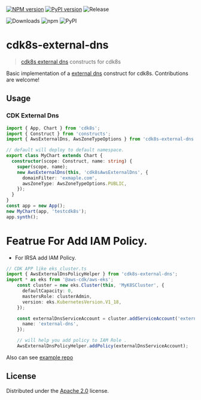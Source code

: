 [![NPM version](https://badge.fury.io/js/cdk8s-external-dns.svg)](https://badge.fury.io/js/cdk8s-external-dns)
[![PyPI version](https://badge.fury.io/py/cdk8s-external-dns.svg)](https://badge.fury.io/py/cdk8s-external-dns)
![Release](https://github.com/guan840912/cdk8s-external-dns/workflows/Release/badge.svg)

![Downloads](https://img.shields.io/badge/-DOWNLOADS:-brightgreen?color=gray)
![npm](https://img.shields.io/npm/dt/cdk8s-external-dns?label=npm&color=orange)
![PyPI](https://img.shields.io/pypi/dm/cdk8s-external-dns?label=pypi&color=blue)

# cdk8s-external-dns
> [cdk8s external dns](https://github.com/kubernetes-sigs/external-dns) constructs for cdk8s

Basic implementation of a [external dns](https://github.com/kubernetes-sigs/external-dns) construct for cdk8s. Contributions are welcome!

## Usage
### CDK External Dns
```ts
import { App, Chart } from 'cdk8s';
import { Construct } from 'constructs';
import { AwsExternalDns, AwsZoneTypeOptions } from 'cdk8s-external-dns';

// default will deploy to default namespace.
export class MyChart extends Chart {
  constructor(scope: Construct, name: string) {
    super(scope, name);
    new AwsExternalDns(this, 'cdk8sAwsExternalDns', {
      domainFilter: 'exmaple.com',
      awsZoneType: AwsZoneTypeOptions.PUBLIC,
    });
  }
}
const app = new App();
new MyChart(app, 'testcdk8s');
app.synth();
```

# Featrue For Add IAM Policy.
- For IRSA add IAM Policy.
```ts
// CDK APP like eks_cluster.ts
import { AwsExternalDnsPolicyHelper } from 'cdk8s-external-dns';
import * as eks from '@aws-cdk/aws-eks';
    const cluster = new eks.Cluster(this, 'MyK8SCluster', {
      defaultCapacity: 0,
      mastersRole: clusterAdmin,
      version: eks.KubernetesVersion.V1_18,
    });

    const externalDnsServiceAccount = cluster.addServiceAccount('external-dns', {
      name: 'external-dns',
    });

    // will help you add policy to IAM Role .
    AwsExternalDnsPolicyHelper.addPolicy(externalDnsServiceAccount);
```
Also can see [example repo](https://github.com/guan840912/cdk8s-cdk-example)
## License

Distributed under the [Apache 2.0](./LICENSE) license.